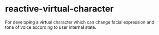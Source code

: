# reactive-virtual-character
For developing a virtual character which can change facial expression and tone of voice according to user internal state.
